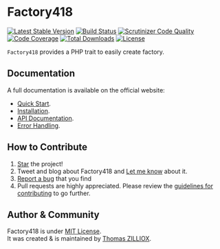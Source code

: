 Factory418
==============
[![Latest Stable Version](https://poser.pugx.org/baddum/factory418/v/stable.svg)](https://github.com/Baddum/Factory418)
[![Build Status](https://travis-ci.org/Baddum/Factory418.png?branch=master)](https://travis-ci.org/Baddum/Factory418)
[![Scrutinizer Code Quality](https://scrutinizer-ci.com/g/Baddum/Factory418/badges/quality-score.png?b=master)](https://scrutinizer-ci.com/g/Baddum/Factory418/?branch=master)
[![Code Coverage](https://scrutinizer-ci.com/g/Baddum/Factory418/badges/coverage.png?b=master)](https://scrutinizer-ci.com/g/Baddum/Factory418/?branch=master)
[![Total Downloads](https://poser.pugx.org/baddum/factory418/downloads.svg)](https://packagist.org/packages/baddum/factory418)
[![License](https://poser.pugx.org/baddum/factory418/license.svg)](http://opensource.org/licenses/MIT)


`Factory418` provides a PHP trait to easily create factory.



Documentation
--------

A full documentation is available on the official website:

 * [Quick Start](http://baddum.com/factory418/).
 * [Installation](http://baddum.com/factory418/installation).
 * [API Documentation](http://baddum.com/factory418/api).
 * [Error Handling](http://baddum.com/factory418/error).



How to Contribute
--------

1. [Star](https://github.com/Baddum/Factory418/stargazers) the project!
2. Tweet and blog about Factory418 and [Let me know](https://twitter.com/iamtzi) about it.
3. [Report a bug](https://github.com/Baddum/Factory418/issues/new) that you find
4. Pull requests are highly appreciated. Please review the [guidelines for contributing](https://github.com/Baddum/Factory418/blob/master/CONTRIBUTING.md) to go further.



Author & Community
--------

Factory418 is under [MIT License](http://opensource.org/licenses/MIT).<br>
It was created & is maintained by [Thomas ZILLIOX](http://tzi.fr).